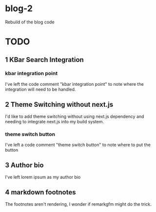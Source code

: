 # blog-2
Rebuild of the blog code


# TODO

## 1 KBar Search Integration

### kbar integration point

I've left the code comment "kbar integration point" to note where the integration will need to be handled.

## 2 Theme Switching without next.js

I'd like to add theme switching without using next.js dependency and needing to integrate next.js into my build system.

### theme switch button

I've left a code comment "theme switch button" to note where to put the button

## 3 Author bio

I've left lorem ipsum as my author bio

## 4 markdown footnotes

The footnotes aren't rendering, I wonder if remarkgfm might do the trick.
